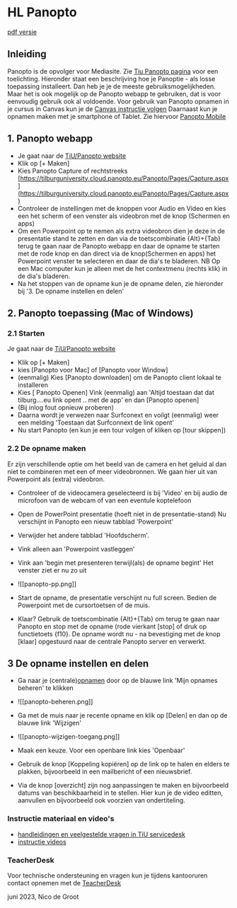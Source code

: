 # HL Panopto
[pdf versie](https://github.com/ndegroot/notes/blob/main/docs/hl/HL%20Panopto%201.pdf)

## Inleiding
Panopto is de opvolger voor Mediasite. Zie [Tiu Panopto pagina](https://www.tilburguniversity.edu/nl/intranet/meer-nieuws/panopto-gaat-mymediasite-vervangen) voor een toelichting. Hieronder staat een beschrijving hoe je Panoptie - als losse toepassing installeert. Dan heb je je de meeste gebruiksmogelijkheden. Maar het is ook mogelijk op de Panopto webapp te gebruiken, dat is voor eenvoudig gebruik ook al voldoende. Voor gebruik van Panopto opnamen in je cursus in Canvas kun je de [Canvas instructie volgen](https://tilburguniversity.cloud.panopto.eu/Panopto/Pages/Capture.aspx) Daarnaast kun je opnamen maken met je smartphone of Tablet. Zie hiervoor [Panopto Mobile](https://servicedesk.uvt.nl/tas/public/ssp/content/detail/knowledgeitem?origin=sspTile&unid=7ebf063d30ed4cc3b8ba4a0ab59fd9b9&from=66ee6b40-b0f5-4ea3-ad39-8c62c0cf73cc)
## 1. Panopto webapp
- Je gaat naar de [TiU/Panopto website](https://tilburguniversity.cloud.panopto.eu/Panopto/Pages/Home.aspx#)  
- Klik op [+ Maken]
- Kies Panopto Capture of rechtstreeks [https://tilburguniversity.cloud.panopto.eu/Panopto/Pages/Capture.aspx](https://tilburguniversity.cloud.panopto.eu/Panopto/Pages/Capture.aspx)
- Controleer de instellingen met de knoppen voor Audio en Video en kies een het scherm of een venster als videobron met de knop (Schermen en apps)
- Om een Powerpoint op te nemen als extra videobron dien je deze in de presentatie stand te zetten en dan via de toetscombinatie {Alt}+{Tab} terug te gaan naar de Panopto webapp en daar de opname te starten met de rode knop en dan direct via de knop(Schermen en apps) het Powerpoint venster te selecteren en daar de dia's te bladeren. NB Op een Mac computer kun je alleen met de het contextmenu (rechts klik) in de dia's bladeren.
- Na het stoppen van de opname kun je de opname delen, zie hieronder bij '3. De opname instellen en delen'
## 2. Panopto toepassing (Mac of Windows)
### 2.1 Starten
Je gaat naar de [TiU/Panopto website](https://tilburguniversity.cloud.panopto.eu/Panopto/Pages/Home.aspx#)  
- Klik op [+ Maken]
- kies  [Panopto voor Mac] of [Panopto voor Window] 
- (eenmalig) Kies [Panopto downloaden] om de Panopto client lokaal te installeren
- Kies [ Panopto Openen] Vink (eenmalig) aan 'Altijd toestaan dat dat tilburg....eu link opent .. met de app' en dan [Panopto openen]
- (Bij inlog fout opnieuw proberen)
- Daarna wordt je verwezen naar Surfconext en voilgt (eenmalig) weer een melding 'Toestaan dat Surfconnext de link opent'
- Nu start Panopto (en kun je een tour volgen of kliken op [tour skippen])
### 2.2 De opname maken 
Er zijn verschillende optie om het beeld van de camera en het geluid al dan niet te combineren met een of meer videobronnen. We gaan hier uit van Powerpoint als (extra) videobron.

- Controleer of de videocamera geselecteerd is bij 'Video' en bij audio de microfoon van de webcam of van een eventule koptelefoon
- Open de PowerPoint presentatie (hoeft niet in de presentatie-stand) Nu verschijnt in Panopto een nieuw tabblad 'Powerpoint' 
- Verwijder het andere tabblad 'Hoofdscherm'. 
- Vink alleen aan 'Powerpoint vastleggen'
- Vink aan 'begin met presenteren terwijl(als) de opname begint'
   Het venster ziet er nu zo uit
- ![[panopto-pp.png]]

- Start de opname, de presentatie verschijnt nu full screen. Bedien de Powerpoint met de cursortoetsen of de muis. 
- Klaar? Gebruik de toetscombinatie {Alt}+{Tab} om terug te gaan naar Panopto en stop met de opname (rode vierkant [stop] of druk op functietoets {f10}. De opname wordt nu - na bevestiging met de knop [klaar] opgestuurd naar de centrale Panopto server en verwerkt.
## 3 De opname instellen en delen
- Ga naar je (centrale)[opnamen](https://tilburguniversity.cloud.panopto.eu/Panopto/Pages/Sessions/List.aspx) door op de blauwe link 'Mijn opnames beheren' te klikken
- ![[panopto-beheren.png]]
- Ga met de muis naar je recente opname en klik op [Delen] en dan op de blauwe link 'Wijzigen' 
- ![[panopto-wijzigen-toegang.png]]

- Maak een keuze. Voor een openbare link kies 'Openbaar'
- Gebruik de knop [Koppeling kopiëren] op de link op te halen en elders te plakken, bijvoorbeeld in een mailbericht of een nieuwsbrief.
- Via de knop [overzicht] zijn nog aanpassingen te maken en  bijvoorbeeld datums van beschikbaarheid in te stellen. Hier kun je de video editten, aanvullen en bijvoorbeeld ook voorzien van ondertiteling.


### Instructie materiaal en video's
- [handleidingen en veelgestelde vragen in TiU servicedesk](https://servicedesk.uvt.nl/tas/public/ssp/71a4e550-68ca-4069-87a2-29cf93bcdbe6)
- [instructie videos](https://tilburguniversity.cloud.panopto.eu/Panopto/Pages/Sessions/List.aspx#folderID=%22c759bdfd-31a3-42ff-8b5f-ad3b00fd873e%22)
### TeacherDesk
Voor technische ondersteuning en vragen kun je tijdens kantooruren contact opnemen met de [TeacherDesk](https://www.tilburguniversity.edu/nl/intranet/portal-onderwijsondersteuning/teacher-desk)


juni 2023,
Nico de Groot